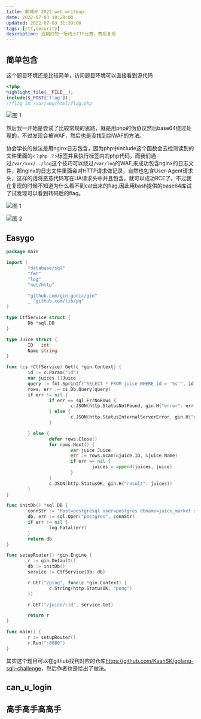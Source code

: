 ```yaml
---
title: 鹏城杯 2022 web writeup
date: 2022-07-03 10:28:00
updated: 2022-07-03 11:39:00
tags: [ctf,security]
description: 近期打的一场线上CTF比赛，赛后复现
---
```

## 简单包含

这个题目环境还是比较简单，访问题目环境可以直接看到源代码

```php
<?php 
highlight_file(__FILE__);
include($_POST['flag']);
//flag in /var/www/html/flag.php
```

![图 1](https://s2.loli.net/2022/07/03/mh4M2dHBYSzkf8e.png)  

然后我一开始是尝试了比较常规的思路，就是用php的伪协议然后base64绕过处理的，不过发现会被WAF，然后也是没找到绕WAF的方法。

协会学长的做法是用nginx日志包含，因为php中include这个函数会去检测读到的文件里面的`<？php ？>`标签并且执行标签内的php代码，而我们通过`/var/xxx/../log`这个技巧可以绕过`/var/log`的WAF,来成功包含nginx的日志文件，那nginx的日志文件里面会对HTTP请求做记录，自然也包含User-Agent请求头，这样的话将恶意代码写在UA请求头中并且包含，就可以成功RCE了。不过我在复现的时候不知道为什么看不到cat出来的flag,因此用bash提供的base64库试了试发现可以看到转码后的flag。

![图 1](https://s2.loli.net/2022/07/02/Rucx5vWHe47m8ZX.png)  

![图 2](https://s2.loli.net/2022/07/03/5uzSyAYaNE4B69K.png)  

## Easygo

```go
package main

import (
        "database/sql"
        "fmt"
        "log"
        "net/http"

        "github.com/gin-gonic/gin"
        _ "github.com/lib/pq"
)

type CtfService struct {
        Db *sql.DB
}

type Juice struct {
        ID   int
        Name string
}

func (cs *CtfService) Get(c *gin.Context) {
        id := c.Param("id")
        var juices []Juice
        query := fmt.Sprintf("SELECT * FROM juice WHERE id = '%s'", id)
        rows, err := cs.Db.Query(query)
        if err != nil {
                if err == sql.ErrNoRows {
                        c.JSON(http.StatusNotFound, gin.H{"error": err.Error()})
                } else {
                        c.JSON(http.StatusInternalServerError, gin.H{"error": err.Error()})
                }

        } else {
                defer rows.Close()
                for rows.Next() {
                        var juice Juice
                        err := rows.Scan(&juice.ID, &juice.Name)
                        if err == nil {
                                juices = append(juices, juice)
                        }
                }
                c.JSON(http.StatusOK, gin.H{"result": juices})
        }
}

func initDb() *sql.DB {
        connStr := "host=postgresql user=postgres dbname=juice_market sslmode=disable"
        db, err := sql.Open("postgres", connStr)
        if err != nil {
                log.Fatal(err)
        }
        return db
}

func setupRouter() *gin.Engine {
        r := gin.Default()
        db := initDb()
        service := CtfService{Db: db}

        r.GET("/ping", func(c *gin.Context) {
                c.String(http.StatusOK, "pong")
        })

        r.GET("/juice/:id", service.Get)

        return r
}

func main() {
        r := setupRouter()
        r.Run(":8080")
}
```

其实这个题目可以在github找到对应的仓库<https://github.com/KaanSK/golang-sqli-challenge>，然后作者也是给出了做法。

## can_u_login

## 高手高手高高手

